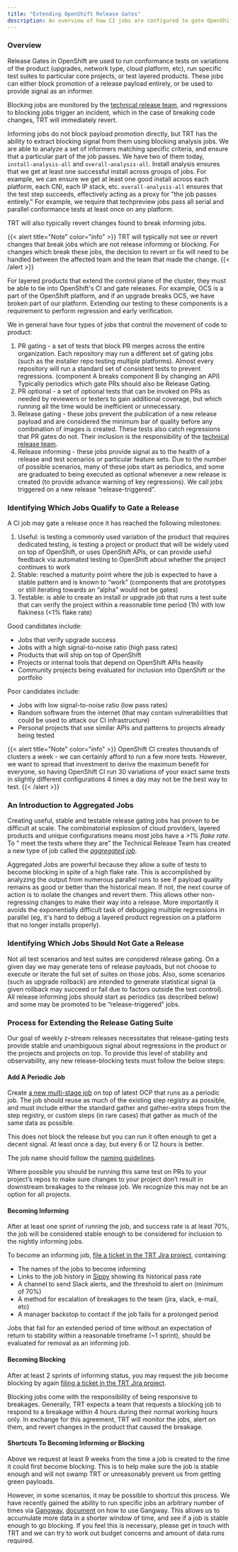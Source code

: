 ```yaml
---
title: "Extending OpenShift Release Gates"
description: An overview of how CI jobs are configured to gate OpenShift releases and how these configurations can be changed.
---
```


### Overview

Release Gates in OpenShift are used to run conformance tests on variations of the product (upgrades, network type, cloud
platform, etc), run specific test suites to particular core projects, or test layered products. These jobs can either
block promotion of a release payload entirely, or be used to provide signal as an informer.

Blocking jobs are monitored by the [technical release team](https://docs.ci.openshift.org/docs/release-oversight/the-technical-release-team/),
and regressions to blocking jobs trigger an incident, which in the case of breaking code changes, TRT will immediately
revert.

Informing jobs do not block payload promotion directly, but TRT has the ability to extract blocking signal from them using
blocking analysis jobs. We are able to analyze a set of informers matching specific criteria, and ensure that a particular
part of the job passes. We have two of them today, `install-analysis-all` and `overall-analysis-all`.  Install analysis
ensures that we get at least one successful install across groups of jobs. For example, we can ensure we get at least one
good install across each platform, each CNI, each IP stack, etc.  `overall-analysis-all` ensures that the test step succeeds,
effectively acting as a proxy for "the job passes entirely."  For example, we require that techpreview jobs pass all serial
and parallel conformance tests at least once on any platform.

TRT will also typically revert changes found to break informing jobs.

{{< alert title="Note" color="info" >}}
TRT will typically not see or revert changes that break jobs which are not release informing or blocking.
For changes which break these jobs, the decision to revert or fix will need to be handled between the affected
team and the team that made the change.
{{< /alert >}}

For layered products that extend the control plane of the cluster, they must be able to tie into OpenShift's CI and gate
releases.  For example, OCS is a part of the OpenShift platform, and if an upgrade breaks OCS, we have broken part of our
platform.  Extending our testing to these components is a requirement to perform regression and early verification.

We in general have four types of jobs that control the movement of code to product:

1. PR gating - a set of tests that block PR merges across the entire organization. Each repository may run a different
   set of gating jobs (such as the installer repo testing multiple platforms). Almost every repository will run a
   standard set of consistent tests to prevent regressions. (component A breaks component B by changing an API)
   Typically periodics which gate PRs should also be Release Gating.
2. PR optional - a set of optional tests that can be invoked on PRs as needed by reviewers or testers to gain additional
   coverage, but which running all the time would be inefficient or unnecessary.
3. Release gating - these jobs prevent the publication of a new release payload and are considered the minimum bar of
   quality before any combination of images is created. These tests also catch regressions that PR gates do not. Their
   inclusion is the responsibility of the [technical release team](/docs/release-oversight/the-technical-release-team).
4. Release informing - these jobs provide signal as to the health of a release and test scenarios or particular feature
   sets. Due to the number of possible scenarios, many of these jobs start as periodics, and some are graduated to being
   executed as optional whenever a new release is created (to provide advance warning of key regressions). We call jobs
   triggered on a new release “release-triggered”.

### Identifying Which Jobs Qualify to Gate a Release

A CI job may gate a release once it has reached the following milestones:

1. Useful: is testing a commonly used variation of the product that requires dedicated testing, is testing a project or
   product that will be widely used on top of OpenShift, or uses OpenShift APIs, or can provide
   useful feedback via automated testing to OpenShift about whether the project continues to work
2. Stable: reached a maturity point where the job is expected to have a stable pattern and is known to
   “work” (components that are prototypes or still iterating towards an “alpha” would not be gates)
3. Testable: is able to create an install or upgrade job that runs a test suite that can verify the project within a
   reasonable time period (1h) with low flakiness (<1% flake rate)

Good candidates include:

* Jobs that verify upgrade success
* Jobs with a high signal-to-noise ratio (high pass rates)
* Products that will ship on top of OpenShift
* Projects or internal tools that depend on OpenShift APIs heavily
* Community projects being evaluated for inclusion into OpenShift or the portfolio

Poor candidates include:

* Jobs with low signal-to-noise ratio (low pass rates)
* Random software from the internet (that may contain vulnerabilities that could be used to attack our CI
  infrastructure)
* Personal projects that use similar APIs and patterns to projects already being tested

{{< alert title="Note" color="info" >}}
OpenShift CI creates thousands of clusters a week - we can certainly afford to run a few more tests. However, we want to
spread that investment to derive the maximum benefit for everyone, so having OpenShift CI run 30 variations of your
exact same tests in slightly different configurations 4 times a day may not be the best way to test.
{{< /alert >}}

### An Introduction to Aggregated Jobs

Creating useful, stable and testable release gating jobs has proven to be difficult at scale. The combinatorial
explosion of cloud providers, layered products and unique configurations means most jobs have a _>1% flake rate_. To "
meet the tests where they are" the Technical Release Team has created a new type of job called the [_aggregated
job_](/docs/release-oversight/improving-ci-signal#job-aggregation-in-a-little-more-detail).

Aggregated Jobs are powerful because they allow a suite of tests to become blocking in spite of a high flake rate. This
is accomplished by analyzing the output from numerous parallel runs to see if payload quality remains as good or better
than the historical mean. If not, the next course of action is to isolate the changes and revert them. This allows other
non-regressing changes to make their way into a release. More importantly it avoids the exponentially difficult task of
debugging multiple regressions in parallel (eg, it's hard to debug a layered product regression on a platform that no
longer installs properly).

### Identifying Which Jobs Should Not Gate a Release

Not all test scenarios and test suites are considered release gating. On a given day we may generate tens of release
payloads, but not choose to execute or iterate the full set of suites on those jobs. Also, some scenarios (such as
upgrade rollback) are intended to generate statistical signal (a given rollback may succeed or fail due to factors
outside the test control). All release informing jobs should start as periodics (as described below) and some may be
promoted to be “release-triggered” jobs.

### Process for Extending the Release Gating Suite

Our goal of weekly z-stream releases necessitates that release-gating tests provide stable and unambiguous signal about
regressions in the product or the projects and projects on top. To provide this level of stability and observability,
any new release-blocking tests must follow the below steps:

#### Add A Periodic Job

Create [a new multi-stage job](/docs/architecture/step-registry/) on top of latest OCP that runs as a periodic job. The
job should reuse as much of the existing step registry as possible, and must include either the standard gather and
gather-extra steps from the step registry, or custom steps (in rare cases) that gather as much of the same data as possible.

This does not block the release but you can run it often enough to get a decent signal. At least once a day, but every 6
or 12 hours is better.

The job name should follow the [naming guidelines](/docs/how-tos/naming-your-ci-jobs/).

Where possible you should be running this same test on PRs to your project’s repos to make sure changes to your project
don’t result in downstream breakages to the release job. We recognize this may not be an option for all projects.

#### Becoming Informing

After at least one sprint of running the job, and success rate is at least 70%, the job will be considered stable enough
to be considered for inclusion to the nightly informing jobs.

To become an informing
job, [file a ticket in the TRT Jira project](https://issues.redhat.com/secure/CreateIssue.jspa?pid=12323832&issuetype=17),
containing:

- The names of the jobs to become informing
- Links to the job history in [Sippy](https://sippy.dptools.openshift.org/) showing its historical pass rate
- A channel to send Slack alerts, and the threshold to alert on (minimum of 70%)
- A method for escalation of breakages to the team (jira, slack, e-mail, etc)
- A manager backstop to contact if the job fails for a prolonged period

Jobs that fail for an extended period of time without an expectation of return to stability within a reasonable timeframe
(~1 sprint), should be evaluated for removal as an informing job.

#### Becoming Blocking

After at least 2 sprints of informing status, you may request the job become blocking by again
[filing a ticket in the TRT Jira project](https://issues.redhat.com/secure/CreateIssue.jspa?pid=12323832&issuetype=17).

Blocking jobs come with the responsibility of being responsive to breakages.  Generally, TRT expects a team that requests
a blocking job to respond to a breakage within 4 hours during their normal working hours only. In exchange for this agreement,
TRT will monitor the jobs, alert on them, and revert changes in the product that caused the breakage.

#### Shortcuts To Becoming Informing or Blocking

Above we request at least 9 weeks from the time a job is created to the time it
could first become blocking. This is to help make sure the job is stable enough
and will not swamp TRT or unreasonably prevent us from getting green payloads.

However, in some scenarios, it may be possible to shortcut this process. We
have recently gained the ability to run specific jobs an arbitrary number of
times via [Gangway](https://github.com/stbenjam/gangway-cli), [document](https://docs.google.com/document/d/1x82wtDkEaWmqx627K2mpcWpIaP5PYsCoutenhMqkXVU/edit#heading=h.jy0krrkvq90t) on how to use Gangway. This allows us to
accumulate more data in a shorter window of time, and see if a job is stable
enough to go blocking. If you feel this is necessary, please get in touch with
TRT and we can try to work out budget concerns and amount of data runs
required.
